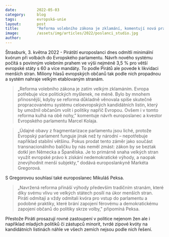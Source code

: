```yaml
---
date:         2022-05-03
category:     blog
tags:         evropská-unie 
layout:       post
title:        "Reforma volebního zákona je zklamání, komentují nová pravidla pirátští europoslanci"
image:        /assets/img/articles/2022/poslanci_studio.jpg
author:       
---
```

Štrasburk, 3. května 2022 - Pirátští europoslanci dnes odmítli minimální kvórum při volbách do Evropského parlamentu. Návrh nového systému počítá s povinným volebním prahem ve výši nejméně 3,5 % pro větší evropské státy s 60 a více mandáty. To podle Pirátů ale povede k likvidaci menších stran. Miliony hlasů evropských občanů tak podle nich propadnou a systém nahraje velkým etablovaným stranám.

> „Reforma volebního zákona je zatím velkým zklamáním. Evropa potřebuje více politických myšlenek, ne méně. Bylo by mnohem přínosnější, kdyby se reforma důkladně věnovala spíše skutečně propracovanému systému celoevropských kandidátních listin, který by umožnil občanům volit i politiky napříč Evropou. Ovšem i v tomto reforma kulhá na obě nohy,” komentuje návrh europoslanec a kvestor Evropského parlamentu Marcel Kolaja.

> „Údajné obavy z fragmentarizace parlamentu jsou liché, protože Evropský parlament funguje jinak než ty národní – nepotřebuje například stabilní většinu. Pokus prodat tento záměr jako součást transnacionálního balíčku by nás neměl zmást: zákon by se beztak dotkl jen Německa a Španělska. Je to primárně snaha velkých stran využít evropské právo k získání nedemokratické výhody, a naopak znevýhodnit menší subjekty,“ dodává europoslankyně Markéta Gregorová. 

S Gregorovou souhlasí také europoslanec Mikuláš Peksa. 

> „Navržená reforma přináší výhody především tradičním stranám, které díky svému vlivu ve velkých státech posílí na úkor menších stran. Piráti odmítají a vždy odmítali kvóra pro vstup do parlamentu a podobné praktiky, které brání zapojení férovému a demokratickému zapojení občanů do politiky skrze volby," připomíná Peksa. 

Přestože Piráti prosazují rovné zastoupení v politice nejenom žen ale i například mladých politiků či zástupců minorit, tvrdé zipové kvóty na kandidátních listinách náhle ve všech zemích nejsou podle nich řešení.

